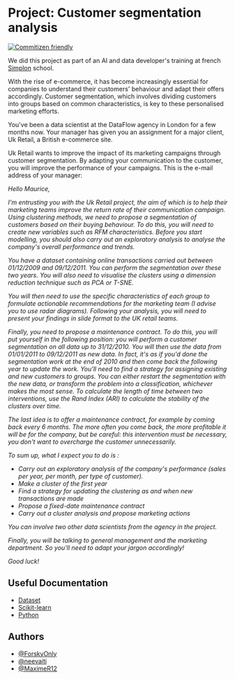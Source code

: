
# Project: Customer segmentation analysis
[![Commitizen friendly](https://img.shields.io/badge/commitizen-friendly-brightgreen.svg)](http://commitizen.github.io/cz-cli/)

We did this project as part of an AI and data developer's training at french [Simplon](https://simplon.co/) school.

With the rise of e-commerce, it has become increasingly essential for companies to understand their customers' behaviour and adapt their offers accordingly. Customer segmentation, which involves dividing customers into groups based on common characteristics, is key to these personalised marketing efforts.


You've been a data scientist at the DataFlow agency in London for a few months now. Your manager has given you an assignment for a major client, Uk Retail, a British e-commerce site.


Uk Retail wants to improve the impact of its marketing campaigns through customer segmentation. By adapting your communication to the customer, you will improve the performance of your campaigns.
This is the e-mail address of your manager:

_Hello Maurice,_


_I'm entrusting you with the Uk Retail project, the aim of which is to help their marketing teams improve the return rate of their communication campaign. Using clustering methods, we need to propose a segmentation of customers based on their buying behaviour. To do this, you will need to create new variables such as RFM characteristics. Before you start modelling, you should also carry out an exploratory analysis to analyse the company's overall performance and trends._


_You have a dataset containing online transactions carried out between 01/12/2009 and 09/12/2011. You can perform the segmentation over these two years. You will also need to visualise the clusters using a dimension reduction technique such as PCA or T-SNE._


_You will then need to use the specific characteristics of each group to formulate actionable recommendations for the marketing team (I advise you to use radar diagrams). Following your analysis, you will need to present your findings in slide format to the UK retail teams._


_Finally, you need to propose a maintenance contract. To do this, you will put yourself in the following position: you will perform a customer segmentation on all data up to 31/12/2010. You will then use the data from 01/01/2011 to 09/12/2011 as new data. In fact, it's as if you'd done the segmentation work at the end of 2010 and then come back the following year to update the work. You'll need to find a strategy for assigning existing and new customers to groups. You can either restart the segmentation with the new data, or transform the problem into a classification, whichever makes the most sense. To calculate the length of time between two interventions, use the Rand Index (ARI) to calculate the stability of the clusters over time._


_The last idea is to offer a maintenance contract, for example by coming back every 6 months. The more often you come back, the more profitable it will be for the company, but be careful: this intervention must be necessary, you don't want to overcharge the customer unnecessarily._


_To sum up, what I expect you to do is :_
- _Carry out an exploratory analysis of the company's performance (sales per year, per month, per type of customer)._
- _Make a cluster of the first year_
- _Find a strategy for updating the clustering as and when new transactions are made_
- _Propose a fixed-date maintenance contract_
- _Carry out a cluster analysis and propose marketing actions_


_You can involve two other data scientists from the agency in the project._


_Finally, you will be talking to general management and the marketing department. So you'll need to adapt your jargon accordingly!_


_Good luck!_


## Useful Documentation

- [Dataset](https://archive.ics.uci.edu/ml/datasets/Online+Retail+II)
- [Scikit-learn](https://scikit-learn.org/stable/) 
- [Python](https://docs.python.org/3/)


## Authors

- [@ForskyOnly](https://github.com/ForskyOnly)
- [@neevaiti](https://github.com/neevaiti)
- [@MaximeR12](https://github.com/MaximeR12)
